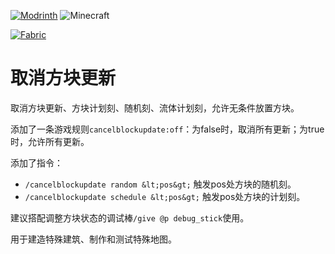 [![Modrinth](https://img.shields.io/modrinth/dt/cancel-block-update?logo=modrinth&label=&suffix=%20&style=flat&color=242629&labelColor=5ca424&logoColor=1c1c1c)](https://modrinth.com/mod/cancel-block-update)
![Minecraft](https://img.shields.io/badge/Available%20for-MC%201.19~1.20.1-c70039)

[![Fabric](https://cdn.discordapp.com/attachments/705864145169416313/969720133998239794/fabric_supported.png)](https://fabricmc.net/)

# 取消方块更新

取消方块更新、方块计划刻、随机刻、流体计划刻，允许无条件放置方块。

添加了一条游戏规则`cancelblockupdate:off`：为false时，取消所有更新；为true时，允许所有更新。

添加了指令：

- `/cancelblockupdate random &lt;pos&gt;` 触发pos处方块的随机刻。
- `/cancelblockupdate schedule &lt;pos&gt;` 触发pos处方块的计划刻。

建议搭配调整方块状态的调试棒`/give @p debug_stick`使用。

用于建造特殊建筑、制作和测试特殊地图。